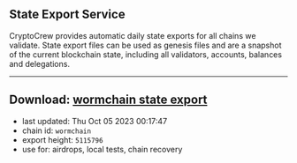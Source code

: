 ## State Export Service
CryptoCrew provides automatic daily state exports for all chains we validate. State export files can be used as genesis files and are a snapshot of the current blockchain state, including all validators, accounts, balances and delegations.

---
**Download: [wormchain state export](https://dl.ccvalidators.com/SERVICE/wormchain/wormchain_export_5115796.json)**
---

- last updated: Thu Oct 05 2023 00:17:47
- chain id: `wormchain`
- export height: `5115796`
- use for: airdrops, local tests, chain recovery
